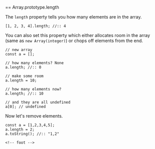 <!-- head -->
== Array.prototype.length


The `length` property tells you how many elements are in the array.

```
[1, 2, 3, 4].length; //:: 4
```

You can also set this property which either allocates room in the array (same as `new Array(integer)`) or chops off elements from the end.


```
// new array
const a = [];

// how many elements? None
a.length; //:: 0

// make some room
a.length = 10;

// how many elements now?
a.length; //:: 10

// and they are all undefined
a[0]; // undefined
```

Now let's remove elements.

```
const a = [1,2,3,4,5];
a.length = 2;
a.toString(); //:: "1,2"

<!-- foot -->